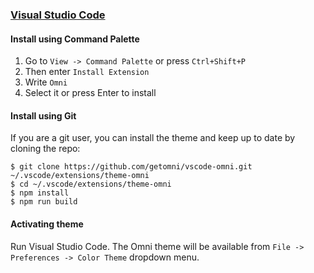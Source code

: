 ### [Visual Studio Code](https://code.visualstudio.com/)

#### Install using Command Palette

1.  Go to `View -> Command Palette` or press `Ctrl+Shift+P`
2.  Then enter `Install Extension`
3.  Write `Omni`
4.  Select it or press Enter to install

#### Install using Git

If you are a git user, you can install the theme and keep up to date by cloning the repo:

    $ git clone https://github.com/getomni/vscode-omni.git ~/.vscode/extensions/theme-omni
    $ cd ~/.vscode/extensions/theme-omni
    $ npm install
    $ npm run build

#### Activating theme

Run Visual Studio Code. The Omni theme will be available from `File -> Preferences -> Color Theme` dropdown menu.
